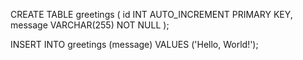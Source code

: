 CREATE TABLE greetings (
    id INT AUTO_INCREMENT PRIMARY KEY,
    message VARCHAR(255) NOT NULL
);

INSERT INTO greetings (message) VALUES ('Hello, World!');
